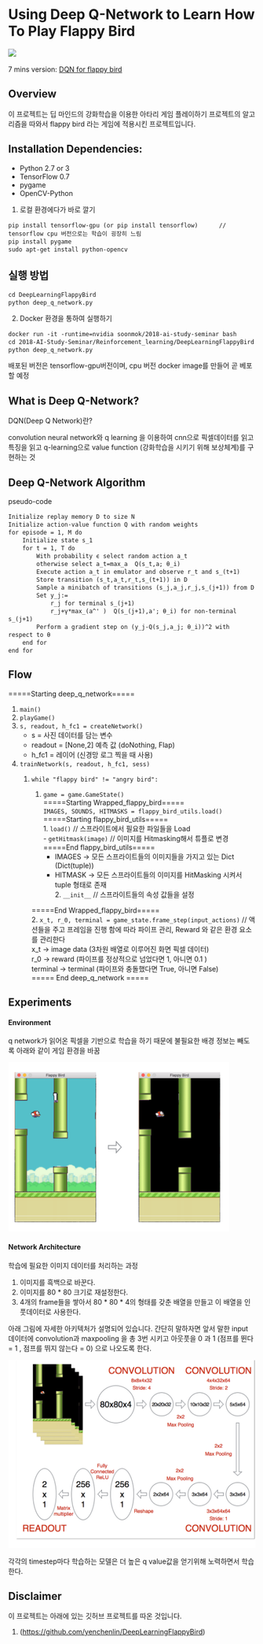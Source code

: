 # Using Deep Q-Network to Learn How To Play Flappy Bird

<img src="./images/flappy_bird_demp.gif" width="250">

7 mins version: [DQN for flappy bird](https://www.youtube.com/watch?v=THhUXIhjkCM)

## Overview
이 프로젝트는 딥 마인드의 강화학습을 이용한 아타리 게임 플레이하기 프로젝트의 알고리즘을 따와서 flappy bird 라는 게임에 적용시킨 프로젝트입니다.

## Installation Dependencies:
* Python 2.7 or 3
* TensorFlow 0.7
* pygame
* OpenCV-Python

1. 로컬 환경에다가 바로 깔기
```
pip install tensorflow-gpu (or pip install tensorflow)      // tensorflow cpu 버전으로는 학습이 굉장히 느림
pip install pygame
sudo apt-get install python-opencv
```

## 실행 방법
```
cd DeepLearningFlappyBird
python deep_q_network.py
```

2. Docker 환경을 통하여 실행하기
```
docker run -it -runtime=nvidia soonmok/2018-ai-study-seminar bash
cd 2018-AI-Study-Seminar/Reinforcement_learning/DeepLearningFlappyBird
python deep_q_network.py
```
배포된 버전은 tensorflow-gpu버전이며, cpu 버전 docker image를 만들어 곧 베포할 예정


## What is Deep Q-Network?
DQN(Deep Q Network)란?

convolution neural network와 q learning 을 이용하여 cnn으로 픽셀데이터를 읽고 특징을 읽고 q-learning으로 value function (강화학습을 시키기 위해 보상체계)를 구현하는 것

## Deep Q-Network Algorithm

pseudo-code

```
Initialize replay memory D to size N
Initialize action-value function Q with random weights
for episode = 1, M do
    Initialize state s_1
    for t = 1, T do
        With probability ϵ select random action a_t
        otherwise select a_t=max_a  Q(s_t,a; θ_i)
        Execute action a_t in emulator and observe r_t and s_(t+1)
        Store transition (s_t,a_t,r_t,s_(t+1)) in D
        Sample a minibatch of transitions (s_j,a_j,r_j,s_(j+1)) from D
        Set y_j:=
            r_j for terminal s_(j+1)
            r_j+γ*max_(a^' )  Q(s_(j+1),a'; θ_i) for non-terminal s_(j+1)
        Perform a gradient step on (y_j-Q(s_j,a_j; θ_i))^2 with respect to θ
    end for
end for
```
## Flow  
=====Starting deep_q_network=====  
1. `main()`  
2. `playGame()`  
3. `s, readout, h_fc1 = createNetwork()`  
    - s = 사진 데이터를 담는 변수  
    - readout = [None,2] 예측 값 (doNothing, Flap) 
    - h_fc1 = 레이어 (신경망 로그 찍을 때 사용) 
 4. `trainNetwork(s, readout, h_fc1, sess)`   
    1. `while "flappy bird" != "angry bird":`  
        1. `game = game.GameState()`  
        =====Starting Wrapped_flappy_bird=====  
            `IMAGES, SOUNDS, HITMASKS = flappy_bird_utils.load()`  
                =====Starting flappy_bird_utils=====  
                1. `load()` // 스프라이트에서 필요한 파일들을 Load  
                    - `getHitmask(image)`  // 이미지를 Hitmasking해서 튜플로 변경  
                =====End flappy_bird_utils=====  
            - IMAGES -> 모든 스프라이트들의 이미지들을 가지고 있는 Dict (Dict(tuple))  
            - HITMASK -> 모든 스프라이트들의 이미지를 HitMasking 시켜서 tuple 형태로 존재  
                2. `__init__`  // 스프라이트들의 속성 값들을 설정  
                  
        =====End Wrapped_flappy_bird=====  
        2. `x_t, r_0, terminal = game_state.frame_step(input_actions)` // 액션들을 주고 프레임을 진행 함에 따라 파이프 관리, Reward 와 같은 환경 요소를 관리한다  
            x_t -> image data (3차원 배열로 이루어진 화면 픽셀 데이터)  
            r_0 -> reward (파이프를 정상적으로 넘었다면 1, 아니면 0.1 )  
            terminal -> terminal (파이프와 충돌했다면 True, 아니면 False)  
===== End deep_q_network =====   

## Experiments

#### Environment

q network가 읽어온 픽셀을 기반으로 학습을 하기 때문에 불필요한 배경 정보는 빼도록 아래와 같이 게임 환경을 바꿈

<img src="./images/preprocess.png" width="450">

#### Network Architecture
학습에 필요한 이미지 데이터를 처리하는 과정

1. 이미지를 흑백으로 바꾼다.
2. 이미지를 80 * 80 크기로 재설정한다.
3. 4개의 frame들을 쌓아서 80 * 80 * 4의 형태를 갖춘 배열을 만들고 이 배열을 인풋데이터로 사용한다.

아래 그림에 자세한 아키텍처가 설명되어 있습니다.
간단히 말하자면 앞서 말한 input 데이터에 convolution과 maxpooling 을 총 3번 시키고 아웃풋을 0 과 1 (점프를 뛴다 = 1 , 점프를 뛰지 않는다 = 0) 으로 나오도록 한다. 


<img src="./images/network.png">

각각의 timestep마다 학습하는 모델은 더 높은 q value값을 얻기위해 노력하면서 학습한다.


## Disclaimer
이 프로젝트는 아래에 있는 깃허브 프로젝트를 따온 것입니다.

1. (https://github.com/yenchenlin/DeepLearningFlappyBird)


